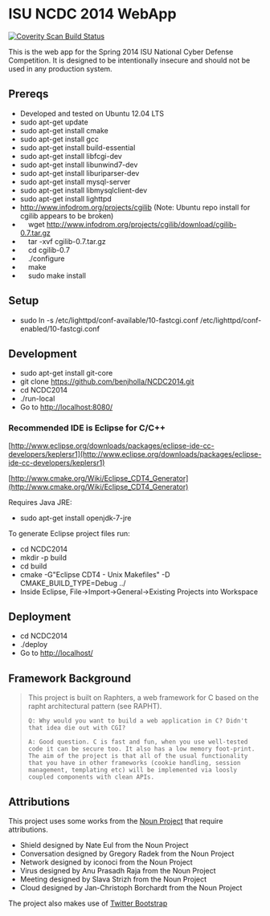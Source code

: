 # ISU NCDC 2014 WebApp

<a href="https://scan.coverity.com/projects/1311">
  <img alt="Coverity Scan Build Status"
       src="https://scan.coverity.com/projects/1311/badge.svg"/>
</a>

This is the web app for the Spring 2014 ISU National Cyber Defense Competition.  It is designed to be intentionally insecure and should not be used in any production system.

## Prereqs
* Developed and tested on Ubuntu 12.04 LTS
* sudo apt-get update
* sudo apt-get install cmake
* sudo apt-get install gcc 
* sudo apt-get install build-essential
* sudo apt-get install libfcgi-dev
* sudo apt-get install libunwind7-dev
* sudo apt-get install liburiparser-dev
* sudo apt-get install mysql-server
* sudo apt-get install libmysqlclient-dev
* sudo apt-get install lighttpd
* http://www.infodrom.org/projects/cgilib (Note: Ubuntu repo install for cgilib appears to be broken)
* &nbsp;&nbsp;&nbsp;&nbsp;wget http://www.infodrom.org/projects/cgilib/download/cgilib-0.7.tar.gz
* &nbsp;&nbsp;&nbsp;&nbsp;tar -xvf cgilib-0.7.tar.gz
* &nbsp;&nbsp;&nbsp;&nbsp;cd cgilib-0.7
* &nbsp;&nbsp;&nbsp;&nbsp;./configure
* &nbsp;&nbsp;&nbsp;&nbsp;make
* &nbsp;&nbsp;&nbsp;&nbsp;sudo make install

## Setup
* sudo ln -s /etc/lighttpd/conf-available/10-fastcgi.conf /etc/lighttpd/conf-enabled/10-fastcgi.conf

## Development
* sudo apt-get install git-core
* git clone https://github.com/benjholla/NCDC2014.git
* cd NCDC2014
* ./run-local
* Go to [http://localhost:8080/](http://localhost:8080/)

### Recommended IDE is Eclipse for C/C++
[http://www.eclipse.org/downloads/packages/eclipse-ide-cc-developers/keplersr1](http://www.eclipse.org/downloads/packages/eclipse-ide-cc-developers/keplersr1)

[http://www.cmake.org/Wiki/Eclipse_CDT4_Generator](http://www.cmake.org/Wiki/Eclipse_CDT4_Generator)

Requires Java JRE:
* sudo apt-get install openjdk-7-jre

To generate Eclipse project files run:
* cd NCDC2014
* mkdir -p build
* cd build
* cmake -G"Eclipse CDT4 - Unix Makefiles" -D CMAKE_BUILD_TYPE=Debug ../
* Inside Eclipse, File->Import->General->Existing Projects into Workspace

## Deployment
* cd NCDC2014
* ./deploy
* Go to [http://localhost/](http://localhost/)

## Framework Background
> This project is built on Raphters, a web framework for C based on the rapht architectural pattern (see RAPHT).
>     
>     Q: Why would you want to build a web application in C? Didn't that idea die out with CGI?
>     
>     A: Good question. C is fast and fun, when you use well-tested code it can be secure too. It also has a low memory foot-print. The aim of the project is that all of the usual functionality that you have in other frameworks (cookie handling, session management, templating etc) will be implemented via loosly coupled components with clean APIs.

## Attributions
This project uses some works from the [Noun Project](http://thenounproject.com/) that require attributions.
* Shield designed by Nate Eul from the Noun Project
* Conversation designed by Gregory Radek from the Noun Project
* Network designed by iconoci from the Noun Project 
* Virus designed by Anu Prasadh Raja from the Noun Project
* Meeting designed by Slava Strizh from the Noun Project
* Cloud designed by Jan-Christoph Borchardt from the Noun Project

The project also makes use of [Twitter Bootstrap](http://getbootstrap.com/)
